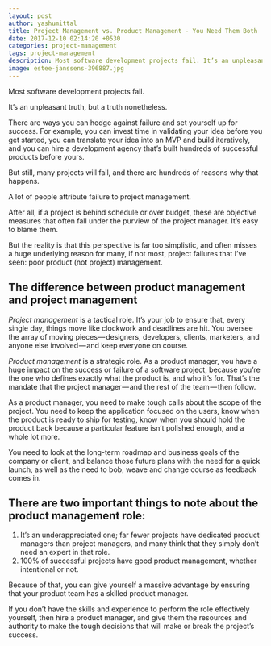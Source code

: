 ```yaml
---
layout: post
author: yashumittal
title: Project Management vs. Product Management - You Need Them Both
date: 2017-12-10 02:14:20 +0530
categories: project-management
tags: project-management
description: Most software development projects fail. It’s an unpleasant truth, but a truth nonetheless. There are ways you can hedge against failure and set yourself up for success. For example, you can invest time in validating your idea before you get started
image: estee-janssens-396887.jpg
---
```


Most software development projects fail.

It’s an unpleasant truth, but a truth nonetheless.

There are ways you can hedge against failure and set yourself up for success. For example, you can invest time in validating your idea before you get started, you can translate your idea into an MVP and build iteratively, and you can hire a development agency that’s built hundreds of successful products before yours.

But still, many projects will fail, and there are hundreds of reasons why that happens.

A lot of people attribute failure to project management.

After all, if a project is behind schedule or over budget, these are objective measures that often fall under the purview of the project manager. It’s easy to blame them.

But the reality is that this perspective is far too simplistic, and often misses a huge underlying reason for many, if not most, project failures that I’ve seen: poor product (not project) management.

## The difference between product management and project management

*Project management* is a tactical role. It’s your job to ensure that, every single day, things move like clockwork and deadlines are hit. You oversee the array of moving pieces — designers, developers, clients, marketers, and anyone else involved — and keep everyone on course.

*Product management* is a strategic role. As a product manager, you have a huge impact on the success or failure of a software project, because you’re the one who defines exactly what the product is, and who it’s for. That’s the mandate that the project manager — and the rest of the team — then follow.

As a product manager, you need to make tough calls about the scope of the project. You need to keep the application focused on the users, know when the product is ready to ship for testing, know when you should hold the product back because a particular feature isn’t polished enough, and a whole lot more.

You need to look at the long-term roadmap and business goals of the company or client, and balance those future plans with the need for a quick launch, as well as the need to bob, weave and change course as feedback comes in.

## There are two important things to note about the product management role:

1. It’s an underappreciated one; far fewer projects have dedicated product managers than project managers, and many think that they simply don’t need an expert in that role.
2. 100% of successful projects have good product management, whether intentional or not.

Because of that, you can give yourself a massive advantage by ensuring that your product team has a skilled product manager.

If you don’t have the skills and experience to perform the role effectively yourself, then hire a product manager, and give them the resources and authority to make the tough decisions that will make or break the project’s success.
